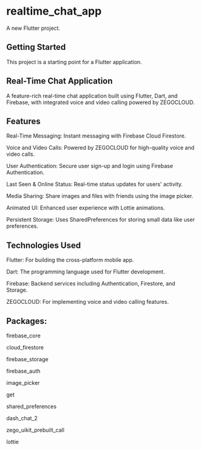 # realtime_chat_app

A new Flutter project.

## Getting Started

This project is a starting point for a Flutter application.

## Real-Time Chat Application

A feature-rich real-time chat application built using Flutter, Dart, and Firebase, with integrated voice and video calling powered by ZEGOCLOUD.

## Features

Real-Time Messaging: Instant messaging with Firebase Cloud Firestore.

Voice and Video Calls: Powered by ZEGOCLOUD for high-quality voice and video calls.

User Authentication: Secure user sign-up and login using Firebase Authentication.

Last Seen & Online Status: Real-time status updates for users' activity.

Media Sharing: Share images and files with friends using the image picker.

Animated UI: Enhanced user experience with Lottie animations.

Persistent Storage: Uses SharedPreferences for storing small data like user preferences.

## Technologies Used

Flutter: For building the cross-platform mobile app.

Dart: The programming language used for Flutter development.

Firebase: Backend services including Authentication, Firestore, and Storage.

ZEGOCLOUD: For implementing voice and video calling features.

## Packages:

firebase_core

cloud_firestore

firebase_storage

firebase_auth

image_picker

get

shared_preferences

dash_chat_2

zego_uikit_prebuilt_call

lottie
